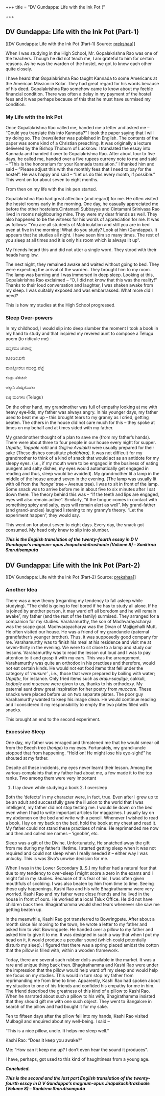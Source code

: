 +++
title = "DV Gundappa: Life with the Ink Pot ("

+++


## DV Gundappa: Life with the Ink Pot (Part-1)
[[DV Gundappa: Life with the Ink Pot (Part-1)	Source: [prekshaa](https://www.prekshaa.in/article/dv-gundappa-life-ink-pot-part-1)]]







When I was studying in the High School, Mr. Gopalakrishna Rao was one of the teachers. Though he did not teach me, I am grateful to him for certain reasons. As he was the warden of the hostel, we got to know each other quite closely.

I have heard that Gopalakrishna Rao taught Kannada to some Americans at the American Mission in Kolar. They had great regard for his words because of his deed. Gopalakrishna Rao somehow came to know about my feeble financial condition. There was often a delay in my payment of the hostel fees and it was perhaps because of this that he must have surmised my condition.

### **My Life with the Ink Pot**

Once Gopalakrishna Rao called me, handed me a letter and asked me – “Could you translate this into Kannada?” I took the paper saying that I will try doing so. The (news)letter was published in English. The contents of the paper was some kind of a Christian preaching. It was originally a lecture delivered by the Bishop Thoburn of Lucknow. I translated the essay into Kannada and handed it over to Gopalakrishna Rao. After about four to five days, he called me, handed over a five rupees curreny note to me and said – “This is the honorarium for your Kannada translation.” I thanked him and said – “Please adjust this with the monthly fees that I need to pay for the hostel”. He was happy and said – “Let us do this every month, if possible.” This went on for about seven to eight months.

From then on my life with the ink pen started.

Gopalakrishna Rao had great affection (and regard) for me. He often visited the hostel rooms early in the morning. One day, he casually appreciated me before the other hostelers.Cintamani Subbayya and Cintamani Srinivasa Rao lived in rooms neighbouring mine. They were my dear friends as well. They also happened to be the witness for his words of appreciation for me. It was as follows: “You are all students of Matriculation and still you are in bed even at five in the morning! What do you study? Look at him (Gundappa). It appears that he studies all night. I have seen him so many times. The rest of you sleep at all times and it is only his room which is always lit up”.

My friends heard this and did not utter a single word. They stood with their heads hung low.

The next night, they remained awake and waited without going to bed. They were expecting the arrival of the warden. They brought him to my room. The lamp was burning and I was immersed in deep sleep. Looking at this, Gopalakrishna Rao exclaimed – “O, I did not know that this was the reality!” Thanks to their loud conversation and laughter, I was shaken awake from my sleep. I was suitably exposed and was embarrassed. What more did I need?

This is how my studies at the High School progressed.



### **Sleep Over-powers**

In my childhood, I would slip into deep slumber the moment I took a book in my hand to study and that inspired my revered aunt to compose a Telugu poem (to ridicule me) –

ಪುಸ್ತಕಮು ಚೇತಕಿಸ್ತೆ

ತೂಕಡಿಂಚುನೇ

ಮುಚ್ಚೋರಲು ಮುಂದ್ರ ಪೆಟ್ತೆ

ಕಂಡ್ಲು ತೆರೆಚನೇ

ಚಕ್ಕಾನಿ ಪೆಂಡ್ಲಿಕೊಡಕಾ

ಕುಕ್ಕ ಮಂಗಳಂ (Telugu)

On the other hand, my grandmother was full of empathy looking at me with heavy eye-lids; my father was always angry. In his younger days, my father used to beat me up – this brought tears to my granny as I cried, getting beaten. The others in the house did not care much for this – they spoke at times on my behalf and at times sided with my father.

My grandmother thought of a plan to save me (from my father’s hands). There were about three to four people in our house every night for supper. *Uppittu*, *Tappale rotti* and *Gojjina Avalakki* were usually prepared for their sake (These dishes constitute *phalāhāra).* It was not difficult for my grandmother to think of a kind of snack that would act as an antidote for my sleepy eyes. (i.e., if my mouth were to be engaged in the business of eating pungent and salty dishes, my eyes would automatically get engaged in reading and thus, sleep would be avoided). My grandmother lit a lamp in the middle of the house around seven in the evening. (The lamp was usually lit with oil from the ‘*honge’* tree – Avenue tree). I was to sit in front of the lamp. Some snack was to arrive before me in about five to six minutes after I sat down there. The theory behind this was – “If the teeth and lips are engaged, eyes will also remain active”. Similarly, “if the tongue comes in contact with something spicy and salty, eyes will remain alert as well”. My grand-father (and grand-uncles) laughed listening to my granny’s theory. “Let the experiment happen”, they would say.

This went on for about seven to eight days. Every day, the snack got consumed. My head only knew to slip into slumber.

***This is the English translation of the twenty-fourth essay in D V Gundappa’s magnum-opus Jnapakachitrashaale (Volume 8) – Sankirna Smrutisamputa***








## DV Gundappa: Life with the Ink Pot (Part-2)
[[DV Gundappa: Life with the Ink Pot (Part-2)	Source: [prekshaa](https://www.prekshaa.in/dv-gundappa-life-ink-pot-part-2)]]







### **Another Idea**

There was a new theory (regarding my tendency to fall asleep while studying). “The child is going to feel bored if he has to study all alone. If he is joined by another person, it may ward off all boredom and he will remain awake”, my father (and the rest of the family) surmised. They arranged for a companion for my studies. Varahamurthy, the son of Madhvarayacharya was the scape goat. Madhvarayacharya was the Divan of Majjigehalli Mutt. He often visited our house. He was a friend of my granduncle (paternal grandfather’s younger brother). Thus, it was supposedly good company for me. Varahamurthy was to finish his meal at his residence and visit me at seven-thirty in the evening. We were to sit close to a lamp and study our lessons. Varahamurthy was to read the lesson out loud and I was to pay attention to it and grasp it with my ears. This was the arrangement. Varahamurthy was quite an orthodox in his practises and therefore, would not eat certain kinds. He would not eat food items that fell under the category of ‘*musure’* , i.e., those that *were* prepared by boiling with water; *Uppiṭṭu*, for instance. Only fried items such as *araḻu-saṇḍige*, cakkuli, *koḍbaḻe* and *muccore* were given to us, thanks to his orthodoxy. My paternal aunt drew great inspiration for her poetry from *muccore*. These snacks were placed before us on two separate plates. The poor guy Varahamurthy wanted to keep his image clean. He would continue reading and I considered it my responsibility to empty the two plates filled with snacks.

This brought an end to the second experiment.

### **Excessive Sleep**

One day, my father was enraged and threatened me that he would smear oil from the Beech tree (*hoṅge*) to my eyes. Fortunately, my grand-uncle stopped that from happening. “Hold on! He might lose his eye-sight!” he shouted at my father.

Despite all these incidents, my eyes never learnt their lesson. Among the various complaints that my father had about me, a few made it to the top ranks. Two among them were very important

1.  I lay down while studying a book 2.  I oversleep

Both the ‘defects’ in my character were, in fact, true. Even after I grew up to be an adult and successfully gave the illusion to the world that I was intelligent, my father did not stop testing me. I would lie down on the bed even when I had to write important articles for magazines. I usually lay on my abdomen on the bed and write with a pencil. Whenever I wished to read a book, I lay on my back on the bed, hold the book at my chest and read it. My father could not stand these practises of mine. He reprimanded me now and then and called me names – ‘ignoble’, etc.

Sleep was a gift of the Divine. Unfortunately, He snatched away the gift from me during my father’s lifetime. I started getting sleep when it was not required and could not sleep when I really needed it – either way I was unlucky. This is was Śiva’s unwise decision for me.

When I was in the Lower Secondary (L.S.) my father had a natural fear that due to my tendency to over-sleep I might score a zero in the exams and I might fail in my studies. Because of this fear of his, I was often given mouthfuls of scolding. I was also beaten by him from time to time. Seeing these ugly happenings, Kashi Rao and his wife Bhagirathamma were very worried. Kashi Rao and my father were close friends and he lived in the house in front of ours. He worked at a local Taluk Office. He did not have children back then. Bhagirathamma would shed tears whenever she saw me getting beaten up.

In the meanwhile, Kashi Rao got transferred to Bowringpete. After about a month since his moving to the town, he wrote a letter to my father and asked him to visit Bowringpete. He handed over a pillow to my father and asked him to give it to me. It was designed in such a way that when I put my head on it, it would produce a peculiar sound (which could potentially disturb my sleep). I figured that there was a spring placed amidst the cotton that the pillow is filled with, within a wooden framework.

Today, there are several such rubber dolls available in the market. It was a rare and unique thing back then. Bhagirathamma and Kashi Rao were under the impression that the pillow would help ward off my sleep and would help me focus on my studies. This would in turn stop my father from reprimanding me from time to time. Apparently, Kashi Rao had spoken about my situation to one of his friends and confided his empathy for me in him. The friend described the greatness of this kind of a pillow to Kashi Rao. When he narrated about such a pillow to his wife, Bhagirathamma insisted that they should gift me with one such object. They went to Bangalore in search of the pillow and had bought it for my sake.

Ten to fifteen days after the pillow fell into my hands, Kashi Rao visited Mulbagil and enquired about my well-being. I said –

“This is a nice pillow, uncle. It helps me sleep well.”

Kashi Rao: “Does it keep you awake?”

Me: “How can it keep me up? I don’t even hear the sound it produces”.

I have, perhaps, got used to this kind of haughtiness from a young age.



***Concluded.***

***This is the second and the last part English translation of the twenty-fourth essay in D V Gundappa’s magnum-opus Jnapakachitrashaale (Volume 8) – Sankirna Smrutisamputa***






